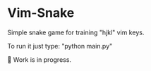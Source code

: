 # Vim-Snake

Simple snake game for training "hjkl" vim keys.

To run it just type: "python main.py"

🚧 Work is in progress.